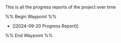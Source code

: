 This is all the progress reports of the project over time

%% Begin Waypoint %%
- [[2024-09-20 Progress Report]]

%% End Waypoint %%